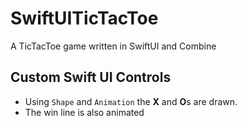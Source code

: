 # SwiftUITicTacToe

A TicTacToe game written in SwiftUI and Combine

## Custom Swift UI Controls

- Using `Shape` and `Animation` the **X** and **O**s are drawn.
- The win line is also animated
